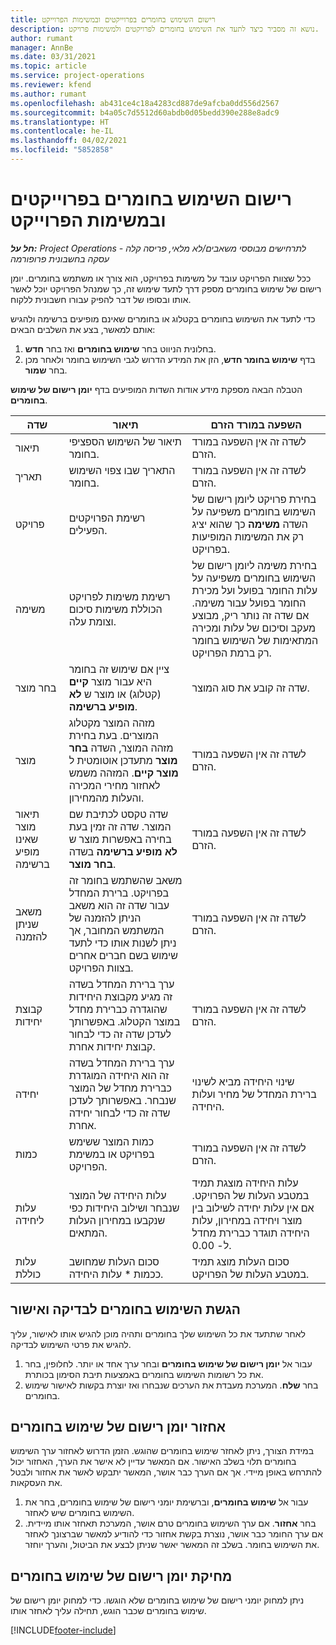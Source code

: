 ```yaml
---
title: רישום השימוש בחומרים בפרוייקטים ובמשימות הפרוייקט
description: נושא זה מסביר כיצד לתעד את השימוש בחומרים לפרויקטים ולמשימות פרויקט.
author: rumant
manager: AnnBe
ms.date: 03/31/2021
ms.topic: article
ms.service: project-operations
ms.reviewer: kfend
ms.author: rumant
ms.openlocfilehash: ab431ce4c18a4283cd887de9afcba0dd556d2567
ms.sourcegitcommit: b4a05c7d5512d60abdb0d05bedd390e288e8adc9
ms.translationtype: HT
ms.contentlocale: he-IL
ms.lasthandoff: 04/02/2021
ms.locfileid: "5852858"
---
```

# <a name="record-material-usage-on-projects-and-project-tasks"></a>רישום השימוש בחומרים בפרוייקטים ובמשימות הפרוייקט

_**חל על:** Project Operations לתרחישים מבוססי משאבים/לא מלאי, פריסה קלה - עסקה בחשבונית פרופורמה_

ככל שצוות הפרויקט עובד על משימות בפרויקט, הוא צורך או משתמש בחומרים. יומן רישום של שימוש בחומרים‬ מספק דרך לתעד שימוש זה, כך שמנהל הפרויקט יוכל לאשר אותו ובסופו של דבר להפיק עבורו חשבונית ללקוח. 

כדי לתעד את השימוש בחומרים בקטלוג או בחומרים שאינם מופיעים ברשימה ולהגיש אותם למאשר, בצע את השלבים הבאים: 

1. בחלונית הניווט בחר **שימוש בחומרים** ואז בחר **חדש**.
2. בדף **שימוש בחומר חדש**, הזן את המידע הדרוש לגבי השימוש בחומר ולאחר מכן בחר **שמור**.

הטבלה הבאה מספקת מידע אודות השדות המופיעים בדף **‏‫יומן רישום של שימוש בחומרים‬**. 

| **שדה** | **תיאור** | **השפעה במורד הזרם** |
| --- | --- | --- |
| תיאור | תיאור של השימוש הספציפי בחומר. | לשדה זה אין השפעה במורד הזרם. |
| תאריך | התאריך שבו צפוי השימוש בחומר. | לשדה זה אין השפעה במורד הזרם. |
| פרויקט | רשימת הפרויקטים הפעילים. | בחירת פרויקט ליומן רישום של השימוש בחומרים משפיעה על השדה **משימה** כך שהוא יציג רק את המשימות המופיעות בפרויקט. |
| משימה | רשימת משימות לפרויקט הכוללת משימות סיכום וצומת עלה. | בחירת משימה ליומן רישום של השימוש בחומרים משפיעה על עלות החומר בפועל ועל מכירת החומר בפועל עבור משימה. אם שדה זה נותר ריק, מבוצע מעקב וסיכום של עלות ומכירה המתאימות של השימוש בחומר רק ברמת הפרויקט. |
| בחר מוצר | ציין אם שימוש זה בחומר היא עבור מוצר **קיים** (קטלוג) או מוצר ש **‏‫לא מופיע ברשימה‬**. | שדה זה קובע את סוג המוצר. |
| מוצר | מזהה המוצר מקטלוג המוצרים. בעת בחירת מזהה המוצר, השדה **בחר מוצר** מתעדכן אוטומטית ל **מוצר קיים**. המזהה משמש לאחזור מחירי המכירה והעלות מהמחירון. | לשדה זה אין השפעה במורד הזרם. |
| תיאור מוצר שאינו מופיע ברשימה | שדה טקסט לכתיבת שם המוצר. שדה זה זמין בעת בחירה באפשרות מוצר ש **לא מופיע ברשימה** בשדה **בחר מוצר**.| לשדה זה אין השפעה במורד הזרם. |
| משאב שניתן להזמנה| משאב שהשתמש בחומר זה בפרויקט. ברירת המחדל עבור שדה זה הוא משאב הניתן להזמנה של המשתמש המחובר, אך ניתן לשנות אותו כדי לתעד שימוש בשם חברים אחרים בצוות הפרויקט. | לשדה זה אין השפעה במורד הזרם. |
| קבוצת יחידות | ערך ברירת המחדל בשדה זה מגיע מקבוצת היחידות שהוגדרה כברירת מחדל במוצר הקטלוג. באפשרותך לעדכן שדה זה כדי לבחור קבוצת יחידות אחרת. | לשדה זה אין השפעה במורד הזרם. |
| יחידה | ערך ברירת המחדל בשדה זה הוא היחידה המוגדרת כברירת מחדל של המוצר שנבחר. באפשרותך לעדכן שדה זה כדי לבחור יחידה אחרת. | שינוי היחידה מביא לשינוי ברירת המחדל של מחיר ועלות היחידה. |
| כמות | כמות המוצר ששימש בפרויקט או במשימת הפרויקט. | לשדה זה אין השפעה במורד הזרם. |
| עלות ליחידה | עלות היחידה של המוצר שנבחר ושילוב היחידות כפי שנקבעו במחירון העלות המתאים. | עלות היחידה מוצגת תמיד במטבע העלות של הפרויקט. אם אין עלות יחידה לשילוב בין מוצר ויחידה במחירון, עלות היחידה תוגדר כברירת מחדל ל- 0.00. |
| עלות כוללת | סכום העלות שמחושב ככמות \* עלות היחידה.| סכום העלות מוצג תמיד במטבע העלות של הפרויקט. |


## <a name="submit-material-usage-for-review-and-approval"></a>הגשת השימוש בחומרים לבדיקה ואישור 
לאחר שתתעד את כל השימוש שלך בחומרים ותהיה מוכן להגיש אותו לאישור, עליך להגיש את פרטי השימוש לבדיקה.

1. עבור אל **יומן רישום של שימוש בחומרים** ובחר ערך אחד או יותר. לחלופין, בחר את כל רשומות השימוש בחומרים באמצעות תיבת הסימון בכותרת.
2. בחר **שלח**. המערכת מעבדת את הערכים שנבחרו ואז יוצרת בקשות לאישור שימוש בחומרים.

## <a name="recall-a-material-usage-log"></a>אחזור יומן רישום של שימוש בחומרים

במידת הצורך, ניתן לאחזר שימוש בחומרים שהוגש. הזמן הדרוש לאחזור ערך השימוש בחומרים תלוי בשלב האישור.  אם המאשר עדיין לא אישר את הערך, האחזור יכול להתרחש באופן מיידי. אך אם הערך כבר אושר, המאשר יתבקש לאשר את אחזור ולבטל את העסקאות.

1. עבור אל **שימוש בחומרים**, וברשימת יומני רישום של שימוש בחומרים, בחר את השימוש בחומרים שיש לאחזר.
2. בחר **אחזור**. אם ערך השימוש בחומרים טרם אושר, המערכת תאחזר אותו מיידית. אם ערך החומר כבר אושר, נוצרת בקשת אחזור כדי להודיע למאשר שברצונך לאחזר את השימוש בחומר. בשלב זה המאשר יאשר שניתן לבצע את הביטול, והערך יוחזר.

## <a name="delete-a-material-usage-log"></a>מחיקת יומן רישום של שימוש בחומרים

ניתן למחוק יומני רישום של שימוש בחומרים שלא הוגשו. כדי למחוק יומן רישום של שימוש בחומרים שכבר הוגש, תחילה עליך לאחזר אותו.



[!INCLUDE[footer-include](../includes/footer-banner.md)]
